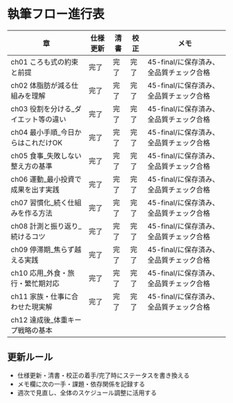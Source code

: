 # 執筆フロー進行表

| 章 | 仕様更新 | 清書 | 校正 | メモ |
|----|----------|------|------|------|
| ch01 ころも式の約束と前提 | 完了 | 完了 | 完了 | 45-final/に保存済み、全品質チェック合格 |
| ch02 体脂肪が減る仕組みを理解 | 完了 | 完了 | 完了 | 45-final/に保存済み、全品質チェック合格 |
| ch03 役割を分ける_ダイエット等の違い | 完了 | 完了 | 完了 | 45-final/に保存済み、全品質チェック合格 |
| ch04 最小手順_今日からはこれだけOK | 完了 | 完了 | 完了 | 45-final/に保存済み、全品質チェック合格 |
| ch05 食事_失敗しない整え方の基準 | 完了 | 完了 | 完了 | 45-final/に保存済み、全品質チェック合格 |
| ch06 運動_最小投資で成果を出す実践 | 完了 | 完了 | 完了 | 45-final/に保存済み、全品質チェック合格 |
| ch07 習慣化_続く仕組みを作る方法 | 完了 | 完了 | 完了 | 45-final/に保存済み、全品質チェック合格 |
| ch08 計測と振り返り_続けるコツ | 完了 | 完了 | 完了 | 45-final/に保存済み、全品質チェック合格 |
| ch09 停滞期_焦らず越える実践 | 完了 | 完了 | 完了 | 45-final/に保存済み、全品質チェック合格 |
| ch10 応用_外食・旅行・繁忙期対応 | 完了 | 完了 | 完了 | 45-final/に保存済み、全品質チェック合格 |
| ch11 家族・仕事に合わせた現実解 | 完了 | 完了 | 完了 | 45-final/に保存済み、全品質チェック合格 |
| ch12 達成後_体重キープ戦略の基本 |  |  |  |  |

## 更新ルール
- 仕様更新・清書・校正の着手/完了時にステータスを書き換える
- メモ欄に次の一手・課題・依存関係を記録する
- 週次で見直し、全体のスケジュール調整に活用する
